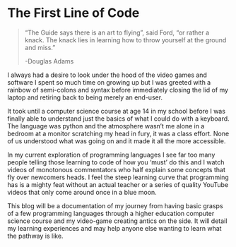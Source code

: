 # The First Line of Code



> “The Guide says there is an art to flying”, said Ford, “or
> rather a knack. The knack lies in learning how to throw
> yourself at the ground and miss.”
>
> -Douglas Adams


I always had a desire to look under the hood of the video games and software I spent so much time on growing up but I was greeted with a rainbow of semi-colons and syntax before immediately closing the lid of my laptop and retiring back to being merely an end-user.

It took until a computer science course at age 14 in my school before I was finally able to understand just the basics of what I could do with a keyboard. The language was python and the atmosphere wasn’t me alone in a bedroom at a monitor scratching my head in fury, it was a class effort. None of us understood what was going on and it made it all the more accessible.

In my current exploration of programming languages I see far too many people telling those learning to code of how you ‘must’ do this and I watch videos of monotonous commentators who half explain some concepts that fly over newcomers heads. I feel the steep learning curve that programming has is a mighty feat without an actual teacher or a series of quality YouTube videos that only come around once in a blue moon.

This blog will be a documentation of my journey from having basic grasps of a few programming languages through a higher education computer science course and my video-game creating antics on the side. It will detail my learning experiences and may help anyone else wanting to learn what the pathway is like.
